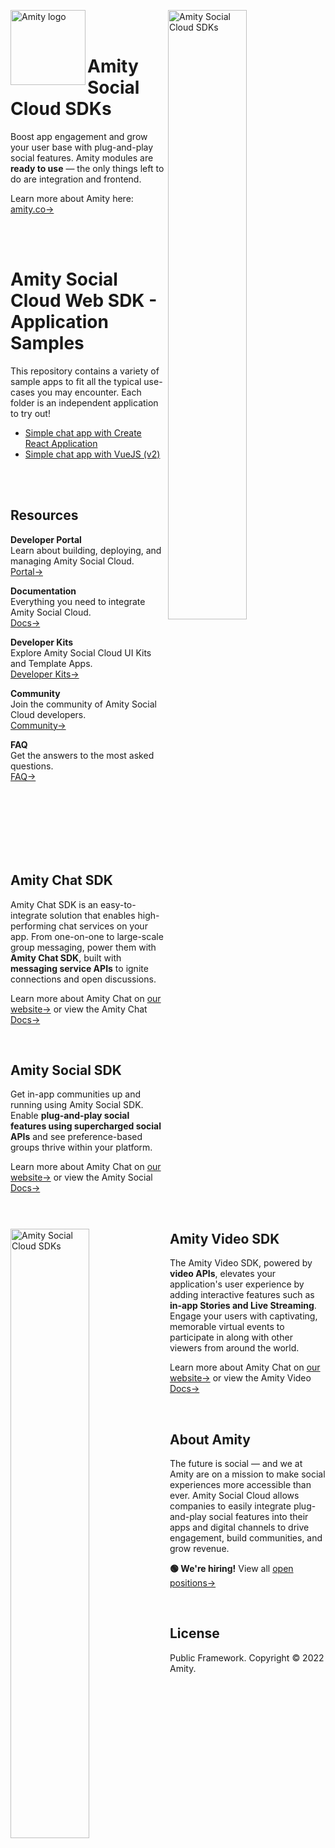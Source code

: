 <img align="right"
src="https://user-images.githubusercontent.com/100549875/155941445-b1830713-5f9f-4903-9383-f36053a0775b.png"
alt="Amity Social Cloud SDKs" width="50%" />

<img align="left"
src="https://user-images.githubusercontent.com/100549875/155947065-3cc4291c-d600-40a1-bc49-4ff5e9b9d1be.svg"
alt="Amity logo" width="120px" />

<br />
<br />

# Amity Social Cloud SDKs
Boost app engagement and grow your user base with plug-and-play social
features. Amity modules are <b>ready to use</b> — the only things left
to do are integration and frontend.

Learn more about Amity here: [amity.co→](https://amity.co/)

<br />
<br />

# Amity Social Cloud Web SDK - Application Samples

This repository contains a variety of sample apps to fit all the typical use-cases you may encounter. Each folder is an independent application to try out!

- [Simple chat app with Create React Application](./tree/main/create-react-app-simple-chat)
- [Simple chat app with VueJS (v2)](./tree/main/vue2-simple-chat)

<br />
<br />

<img align="left"
src="https://user-images.githubusercontent.com/100549875/156137190-46c08727-042b-4f3d-858b-d50868ebb0b3.png"
alt="Amity Social Cloud SDKs" width="50%" />

## Resources

**Developer Portal** <br />
Learn about building, deploying, and managing Amity Social Cloud. <br />
[Portal→](https://www.amity.co/developer-portal)

**Documentation** <br />
Everything you need to integrate Amity Social Cloud. <br />
[Docs→](https://docs.amity.co/)

**Developer Kits** <br />
Explore Amity Social Cloud UI Kits and Template Apps. <br />
[Developer Kits→](https://www.amity.co/developer-kits)

**Community** <br />
Join the community of Amity Social Cloud developers. <br />
[Community→](https://community.amity.co/)

**FAQ** <br />
Get the answers to the most asked questions. <br />
[FAQ→](https://www.amity.co/faq)

<br />
<br />
<br />
<br />
<br />
<br />

## Amity Chat SDK
Amity Chat SDK is an easy-to-integrate solution that enables
high-performing chat services on your app. From one-on-one to
large-scale group messaging, power them with <b>Amity Chat SDK</b>,
built with <b>messaging service APIs</b> to ignite connections and
open discussions.

Learn more about Amity Chat on [our
website→](https://www.amity.co/products/amity-chat) or view the Amity
Chat [Docs→](https://docs.amity.co/chat)

<br />

## Amity Social SDK
Get in-app communities up and running using Amity Social SDK. Enable
<b>plug-and-play social features using supercharged social APIs</b>
and see preference-based groups thrive within your platform.

Learn more about Amity Chat on [our
website→](https://www.amity.co/products/amity-social) or view the
Amity Social [Docs→](https://docs.amity.co/social)

<br />

## Amity Video SDK
The Amity Video SDK, powered by <b>video APIs</b>, elevates your
application's user experience by adding interactive features such as
<b>in-app Stories and Live Streaming</b>. Engage your users with
captivating, memorable virtual events to participate in along with
other viewers from around the world.

Learn more about Amity Chat on [our
website→](https://www.amity.co/products/amity-video) or view the Amity
Video [Docs→](https://docs.amity.co/video)

<br />

## About Amity
The future is social — and we at Amity are on a mission to make social
experiences more accessible than ever. Amity Social Cloud allows
companies to easily integrate plug-and-play social features into their
apps and digital channels to drive engagement, build communities, and
grow revenue.

<b>🟢 We're hiring!</b> View all [open positions→](https://www.amity.co/careers)

<br />

## License
Public Framework. Copyright © 2022 Amity.
